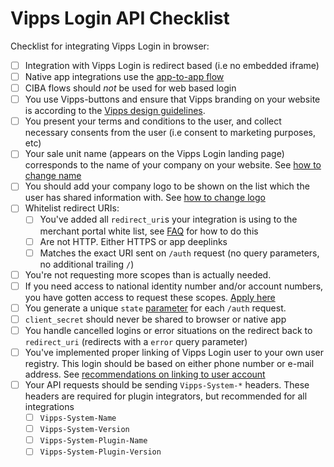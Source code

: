 # Vipps Login API Checklist

Checklist for integrating Vipps Login in browser:
- [ ] Integration with Vipps Login is redirect based (i.e no embedded iframe)
- [ ] Native app integrations use the [app-to-app flow](https://github.com/vippsas/vipps-login-api/blob/master/vipps-login-api.md#app-to-app-flow)
- [ ] CIBA flows should _not_ be used for web based login
- [ ] You use Vipps-buttons and ensure that Vipps branding on your website is according to the
      [Vipps design guidelines](https://github.com/vippsas/vipps-design-guidelines).
- [ ] You present your terms and conditions to the user, and collect necessary consents from the user (i.e consent to marketing purposes, etc)  
- [ ] Your sale unit name (appears on the Vipps Login landing page) corresponds to the name of your company on your website. See [how to change name](https://github.com/vippsas/vipps-login-api/blob/master/vipps-login-api-faq.md#how-can-i-change-my-name-and-logo)
- [ ] You should add your company logo to be shown on the list which the user has shared information with. See [how to change logo](https://github.com/vippsas/vipps-login-api/blob/master/vipps-login-api-faq.md#how-can-i-change-my-name-and-logo)
- [ ] Whitelist redirect URIs:
    - [ ] You've added all `redirect_uri`s your integration is using to the merchant portal white list, see [FAQ](https://github.com/vippsas/vipps-login-api/blob/master/vipps-login-api-faq.md#how-can-i-activate-and-set-up-vipps-login) for how to do this
    - [ ] Are not HTTP. Either HTTPS or app deeplinks
    - [ ] Matches the exact URI sent on `/auth` request (no query parameters, no additional trailing `/`)
- [ ] You're not requesting more scopes than is actually needed. 
- [ ] If you need access to national identity number and/or account numbers, you have gotten access to request these scopes. [Apply here](https://github.com/vippsas/vipps-login-api/blob/master/vipps-login-api-faq.md#who-can-get-access-to-nin-and-how)
- [ ] You generate a unique `state` [parameter](https://github.com/vippsas/vipps-login-api/blob/master/vipps-login-api-faq.md#whats-the-purpose-of-the-state-parameter) for each `/auth` request. 
- [ ] `client_secret` should never be shared to browser or native app 
- [ ] You handle cancelled logins or error situations on the redirect back to `redirect_uri` (redirects with a `error` query parameter)  
- [ ] You've implemented proper linking of Vipps Login user to your own user registry. This login should be based on either phone number or e-mail address. See [recommendations on linking to user account](https://github.com/vippsas/vipps-login-api/blob/master/vipps-login-api.md#Recommendations-on-linking-to-user-account)
- [ ] Your API requests should be sending `Vipps-System-*` headers. These headers are required for plugin integrators, but recommended for all integrations 
  - [ ] `Vipps-System-Name`
  - [ ] `Vipps-System-Version`
  - [ ] `Vipps-System-Plugin-Name`
  - [ ] `Vipps-System-Plugin-Version`
